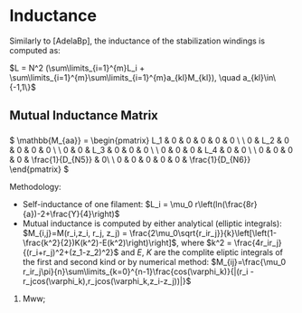 # Inductance
Similarly to [AdelaBp], the inductance of the stabilization windings is computed as:

$L = N^2 (\sum\limits_{i=1}^{m}L_i + \sum\limits_{i=1}^{m}\sum\limits_{i=1}^{m}a_{kl}M_{kl}), \quad a_{kl}\in\{-1,1\}$

<!-- <img src="Figs/HorizontalField.jpg" width="425"/> <img src="Figs/VerticalField.jpg" width="425"/>  -->


## Mutual Inductance Matrix

### 

$
\mathbb{M_{aa}} = \begin{pmatrix}
     L_1 & 0 & 0 & 0 & 0 & 0 \\ \\
    0 & L_2 & 0 & 0 & 0 & 0 \\ \\
    0 & 0 & L_3 & 0 & 0 & 0 \\ \\
    0 & 0 & 0 & L_4 & 0 & 0 \\ \\
    0 & 0 & 0 & 0 & \frac{1}{D_{N5}} & 0\\ \\
    0 & 0 & 0 & 0 & 0 & \frac{1}{D_{N6}}
   \end{pmatrix}
$


Methodology: 
- Self-inductance of one filament:  $L_i = \mu_0 r\left(ln(\frac{8r}{a})-2+\frac{Y}{4}\right)$
- Mutual inductance is computed by either analytical (elliptic integrals): $M_{i,j}=M(r_i,z_i, r_j, z_j) = \frac{2\mu_0\sqrt{r_ir_j}}{k}\left[\left(1-\frac{k^2}{2})K(k^2)-E(k^2)\right)\right]$, where $k^2 = \frac{4r_ir_j}{(r_i+r_j)^2+(z_1-z_2)^2}$ and $E$, $K$ are the complite eliptic integrals of the first and second kind 
 or by numerical method: $M_{ij}=\frac{\mu_0 r_ir_j\pi}{n}\sum\limits_{k=0}^{n-1}\frac{cos(\varphi_k)}{|(r_i - r_jcos(\varphi_k),r_jcos(\varphi_k,z_i-z_j))|}$


1. Mww; 
